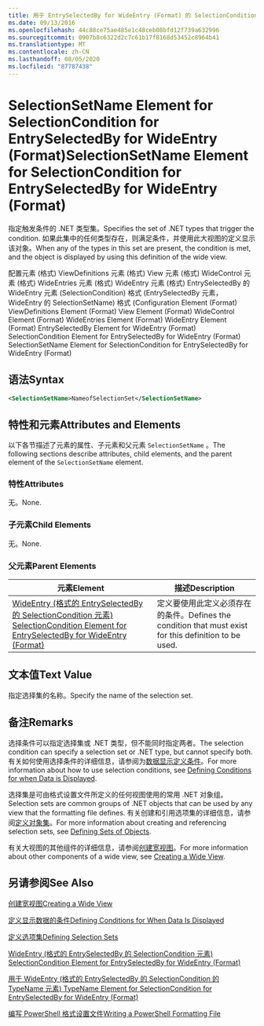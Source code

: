 ```yaml
---
title: 用于 EntrySelectedBy for WideEntry (Format) 的 SelectionCondition 的 SelectionSetName 元素 |Microsoft Docs
ms.date: 09/13/2016
ms.openlocfilehash: 44c88ce75ae485e1c48ceb08bfd12f739a632996
ms.sourcegitcommit: 0907b8c6322d2c7c61b17f8168d53452c8964b41
ms.translationtype: MT
ms.contentlocale: zh-CN
ms.lasthandoff: 08/05/2020
ms.locfileid: "87787438"
---
```

# <a name="selectionsetname-element-for-selectioncondition-for-entryselectedby-for-wideentry-format"></a><span data-ttu-id="a9d87-102">SelectionSetName Element for SelectionCondition for EntrySelectedBy for WideEntry (Format)</span><span class="sxs-lookup"><span data-stu-id="a9d87-102">SelectionSetName Element for SelectionCondition for EntrySelectedBy for WideEntry (Format)</span></span>

<span data-ttu-id="a9d87-103">指定触发条件的 .NET 类型集。</span><span class="sxs-lookup"><span data-stu-id="a9d87-103">Specifies the set of .NET types that trigger the condition.</span></span> <span data-ttu-id="a9d87-104">如果此集中的任何类型存在，则满足条件，并使用此大视图的定义显示该对象。</span><span class="sxs-lookup"><span data-stu-id="a9d87-104">When any of the types in this set are present, the condition is met, and the object is displayed by using this definition of the wide view.</span></span>

<span data-ttu-id="a9d87-105">配置元素 (格式) ViewDefinitions 元素 (格式) View 元素 (格式) WideControl 元素 (格式) WideEntries 元素 (格式) WideEntry 元素 (格式) EntrySelectedBy 的 WideEntry 元素 (SelectionCondition) 格式 (EntrySelectedBy 元素，WideEntry 的 SelectionSetName) 格式 (</span><span class="sxs-lookup"><span data-stu-id="a9d87-105">Configuration Element (Format) ViewDefinitions Element (Format) View Element (Format) WideControl Element (Format) WideEntries Element (Format) WideEntry Element (Format) EntrySelectedBy Element for WideEntry (Format) SelectionCondition Element for EntrySelectedBy for WideEntry (Format) SelectionSetName Element for SelectionCondition for EntrySelectedBy for WideEntry (Format)</span></span>

## <a name="syntax"></a><span data-ttu-id="a9d87-106">语法</span><span class="sxs-lookup"><span data-stu-id="a9d87-106">Syntax</span></span>

```xml
<SelectionSetName>NameofSelectionSet</SelectionSetName>
```

## <a name="attributes-and-elements"></a><span data-ttu-id="a9d87-107">特性和元素</span><span class="sxs-lookup"><span data-stu-id="a9d87-107">Attributes and Elements</span></span>

<span data-ttu-id="a9d87-108">以下各节描述了元素的属性、子元素和父元素 `SelectionSetName` 。</span><span class="sxs-lookup"><span data-stu-id="a9d87-108">The following sections describe attributes, child elements, and the parent element of the `SelectionSetName` element.</span></span>

### <a name="attributes"></a><span data-ttu-id="a9d87-109">特性</span><span class="sxs-lookup"><span data-stu-id="a9d87-109">Attributes</span></span>

<span data-ttu-id="a9d87-110">无。</span><span class="sxs-lookup"><span data-stu-id="a9d87-110">None.</span></span>

### <a name="child-elements"></a><span data-ttu-id="a9d87-111">子元素</span><span class="sxs-lookup"><span data-stu-id="a9d87-111">Child Elements</span></span>

<span data-ttu-id="a9d87-112">无。</span><span class="sxs-lookup"><span data-stu-id="a9d87-112">None.</span></span>

### <a name="parent-elements"></a><span data-ttu-id="a9d87-113">父元素</span><span class="sxs-lookup"><span data-stu-id="a9d87-113">Parent Elements</span></span>

|<span data-ttu-id="a9d87-114">元素</span><span class="sxs-lookup"><span data-stu-id="a9d87-114">Element</span></span>|<span data-ttu-id="a9d87-115">描述</span><span class="sxs-lookup"><span data-stu-id="a9d87-115">Description</span></span>|
|-------------|-----------------|
|[<span data-ttu-id="a9d87-116">WideEntry (格式的 EntrySelectedBy 的 SelectionCondition 元素) </span><span class="sxs-lookup"><span data-stu-id="a9d87-116">SelectionCondition Element for EntrySelectedBy for WideEntry (Format)</span></span>](./selectioncondition-element-for-entryselectedby-for-widecontrol-format.md)|<span data-ttu-id="a9d87-117">定义要使用此定义必须存在的条件。</span><span class="sxs-lookup"><span data-stu-id="a9d87-117">Defines the condition that must exist for this definition to be used.</span></span>|

## <a name="text-value"></a><span data-ttu-id="a9d87-118">文本值</span><span class="sxs-lookup"><span data-stu-id="a9d87-118">Text Value</span></span>

<span data-ttu-id="a9d87-119">指定选择集的名称。</span><span class="sxs-lookup"><span data-stu-id="a9d87-119">Specify the name of the selection set.</span></span>

## <a name="remarks"></a><span data-ttu-id="a9d87-120">备注</span><span class="sxs-lookup"><span data-stu-id="a9d87-120">Remarks</span></span>

<span data-ttu-id="a9d87-121">选择条件可以指定选择集或 .NET 类型，但不能同时指定两者。</span><span class="sxs-lookup"><span data-stu-id="a9d87-121">The selection condition can specify a selection set or .NET type, but cannot specify both.</span></span> <span data-ttu-id="a9d87-122">有关如何使用选择条件的详细信息，请参阅为[数据显示定义条件](./defining-conditions-for-displaying-data.md)。</span><span class="sxs-lookup"><span data-stu-id="a9d87-122">For more information about how to use selection conditions, see [Defining Conditions for when Data is Displayed](./defining-conditions-for-displaying-data.md).</span></span>

<span data-ttu-id="a9d87-123">选择集是可由格式设置文件所定义的任何视图使用的常用 .NET 对象组。</span><span class="sxs-lookup"><span data-stu-id="a9d87-123">Selection sets are common groups of .NET objects that can be used by any view that the formatting file defines.</span></span> <span data-ttu-id="a9d87-124">有关创建和引用选项集的详细信息，请参阅[定义对象集](./defining-selection-sets.md)。</span><span class="sxs-lookup"><span data-stu-id="a9d87-124">For more information about creating and referencing selection sets, see [Defining Sets of Objects](./defining-selection-sets.md).</span></span>

<span data-ttu-id="a9d87-125">有关大视图的其他组件的详细信息，请参阅[创建宽视图](./creating-a-wide-view.md)。</span><span class="sxs-lookup"><span data-stu-id="a9d87-125">For more information about other components of a wide view, see [Creating a Wide View](./creating-a-wide-view.md).</span></span>

## <a name="see-also"></a><span data-ttu-id="a9d87-126">另请参阅</span><span class="sxs-lookup"><span data-stu-id="a9d87-126">See Also</span></span>

[<span data-ttu-id="a9d87-127">创建宽视图</span><span class="sxs-lookup"><span data-stu-id="a9d87-127">Creating a Wide View</span></span>](./creating-a-wide-view.md)

[<span data-ttu-id="a9d87-128">定义显示数据的条件</span><span class="sxs-lookup"><span data-stu-id="a9d87-128">Defining Conditions for When Data Is Displayed</span></span>](./defining-conditions-for-displaying-data.md)

[<span data-ttu-id="a9d87-129">定义选项集</span><span class="sxs-lookup"><span data-stu-id="a9d87-129">Defining Selection Sets</span></span>](./defining-selection-sets.md)

[<span data-ttu-id="a9d87-130">WideEntry (格式的 EntrySelectedBy 的 SelectionCondition 元素) </span><span class="sxs-lookup"><span data-stu-id="a9d87-130">SelectionCondition Element for EntrySelectedBy for WideEntry (Format)</span></span>](./selectioncondition-element-for-entryselectedby-for-widecontrol-format.md)

[<span data-ttu-id="a9d87-131">用于 WideEntry (格式的 EntrySelectedBy 的 SelectionCondition 的 TypeName 元素) </span><span class="sxs-lookup"><span data-stu-id="a9d87-131">TypeName Element for SelectionCondition for EntrySelectedBy for WideEntry (Format)</span></span>](./typename-element-for-selectioncondition-for-entryselectedby-for-widecontrol-format.md)

[<span data-ttu-id="a9d87-132">编写 PowerShell 格式设置文件</span><span class="sxs-lookup"><span data-stu-id="a9d87-132">Writing a PowerShell Formatting File</span></span>](./writing-a-powershell-formatting-file.md)
